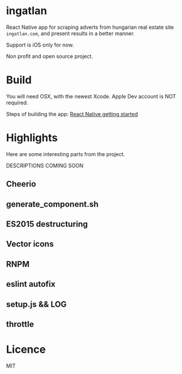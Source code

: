 # ingatlan

React Native app for scraping adverts from hungarian real estate site `ingatlan.com`, and present results in a better manner.

Support is iOS only for now.

Non profit and open source project.

# Build

You will need OSX, with the newest Xcode. Apple Dev account is NOT required.

Steps of building the app: [React Native getting started](https://facebook.github.io/react-native/docs/getting-started.html)

# Highlights
Here are some interesting parts from the project.

DESCRIPTIONS COMING SOON

## Cheerio

## generate_component.sh

## ES2015 destructuring

## Vector icons

## RNPM

## eslint autofix

## setup.js && LOG

## throttle

# Licence
MIT
